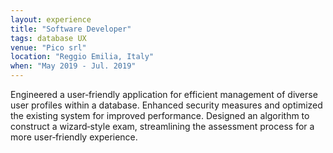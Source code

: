 ```yaml
---
layout: experience
title: "Software Developer"
tags: database UX
venue: "Pico srl"
location: "Reggio Emilia, Italy"
when: "May 2019 ‑ Jul. 2019"
---
```


Engineered a user‑friendly application for efficient management of diverse user profiles within a database. Enhanced security measures and optimized the existing system for improved performance.
Designed an algorithm to construct a wizard‑style exam, streamlining the assessment process for a more user‑friendly experience.